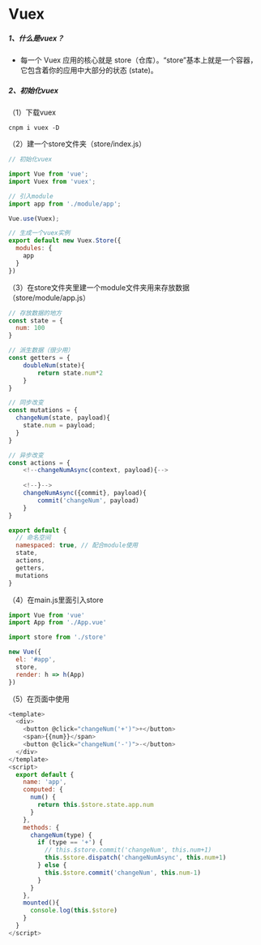 # Vuex
##### 1、什么是vuex？
- 每一个 Vuex 应用的核心就是 store（仓库）。“store”基本上就是一个容器，它包含着你的应用中大部分的状态 (state)。

##### 2、初始化vuex
（1）下载vuex

```
cnpm i vuex -D
```


（2）建一个store文件夹（store/index.js）

```js
// 初始化vuex

import Vue from 'vue';
import Vuex from 'vuex';

// 引入module
import app from './module/app';

Vue.use(Vuex);

// 生成一个vuex实例
export default new Vuex.Store({
  modules: {
    app
  }
})
```
（3）在store文件夹里建一个module文件夹用来存放数据（store/module/app.js）

```js
// 存放数据的地方
const state = {
  num: 100
}

// 派生数据（很少用）
const getters = {
    doubleNum(state){
        return state.num*2
    }
}

// 同步改变
const mutations = {
  changeNum(state, payload){
    state.num = payload;
  }
}

// 异步改变
const actions = {
    <!--changeNumAsync(context, payload){-->
        
    <!--}-->
    changeNumAsync({commit}, payload){
        commit('changeNum', payload)
    }
}

export default {
  // 命名空间
  namespaced: true, // 配合module使用
  state,
  actions,
  getters,
  mutations
}
```
（4）在main.js里面引入store

```js
import Vue from 'vue'
import App from './App.vue'

import store from './store'

new Vue({
  el: '#app',
  store,
  render: h => h(App)
})

```
（5）在页面中使用

```js
<template>
  <div>
    <button @click="changeNum('+')">+</button>
    <span>{{num}}</span>
    <button @click="changeNum('-')">-</button>
  </div>
</template>
<script>
  export default {
    name: 'app',
    computed: {
      num() {
        return this.$store.state.app.num
      }
    },
    methods: {
      changeNum(type) {
        if (type == '+') {
          // this.$store.commit('changeNum', this.num+1)
          this.$store.dispatch('changeNumAsync', this.num+1)
        } else {
          this.$store.commit('changeNum', this.num-1)
        }
      }
    },
    mounted(){
      console.log(this.$store)
    }
  }
</script>

```

